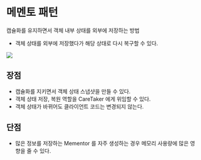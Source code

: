 # 메멘토 패턴
캡슐화를 유지하면서 객체 내부 상태를 외부에 저장하는 방법

- 객체 상태를 외부에 저장했다가 해당 상태로 다시 복구할 수 있다.

![](https://user-images.githubusercontent.com/63090006/193790462-2273c2ab-f1d0-4c32-a73f-1e52ff8ebd83.png)

## 장점
- 캡슐화를 지키면서 객체 상태 스냅샷을 만들 수 있다.
- 객체 상태 저장, 복원 역할을 CareTaker 에게 위임할 수 있다.
- 객체 상태가 바뀌어도 클라이언트 코드는 변경되지 않는다.

## 단점
- 많은 정보를 저장하는 Mementor 를 자주 생성하는 경우 메모리 사용량에 많은 영향을 줄 수 있다.